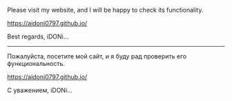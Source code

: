 Please visit my website, and I will be happy to check its functionality.

https://aidoni0797.github.io/

Best regards, iDONi...

**********************************************************************

Пожалуйста, посетите мой сайт, и я буду рад проверить его функциональность. 

https://aidoni0797.github.io/ 

С уважением, iDONi...
